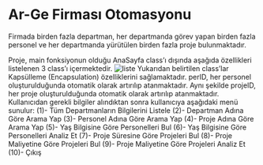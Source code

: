 # Ar-Ge Firması Otomasyonu

Firmada birden fazla departman, her departmanda görev yapan birden fazla personel ve her departmanda yürütülen birden fazla proje bulunmaktadır.

Proje, main fonksiyonun olduğu AnaSayfa class’ı dışında aşağıda özellikleri listelenen 3 class’ı içermektedir.
![liste](https://github.com/nnurrs/Ar-Ge_Firmasi_Otomasyon/assets/96475696/75a72fec-3713-4685-b0a4-e1f1efda2e9d)
Yukarıdan belirtilen class’lar Kapsülleme (Encapsulation) özelliklerini sağlamaktadır. perID, her personel oluşturulduğunda otomatik olarak artırılıp atanmaktadır. Aynı şekilde projeID, her proje oluşturulduğunda otomatik olarak artırılıp atanmaktadır.
Kullanıcıdan gerekli bilgiler alındıktan sonra kullanıcıya aşağıdaki menü sunulur:
(1)- Tüm Departmanların Bilgilerini Listele
(2)- Departman Adına Göre Arama Yap
(3)- Personel Adına Göre Arama Yap
(4)- Proje Adına Göre Arama Yap
(5)- Yaş Bilgisine Göre Personelleri Bul
(6)- Yaş Bilgisine Göre Personelleri Analiz Et
(7)- Proje Süresine Göre Projeleri Bul
(8)- Proje Maliyetine Göre Projeleri Bul
(9)- Proje Maliyetine Göre Projeleri Analiz Et
(10)- Çıkış
